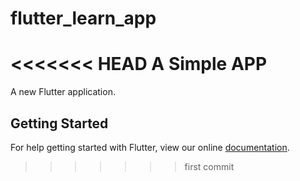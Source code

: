 # flutter_learn_app
<<<<<<< HEAD
A Simple APP 
=======

A new Flutter application.

## Getting Started

For help getting started with Flutter, view our online
[documentation](https://flutter.io/).
>>>>>>> first commit
